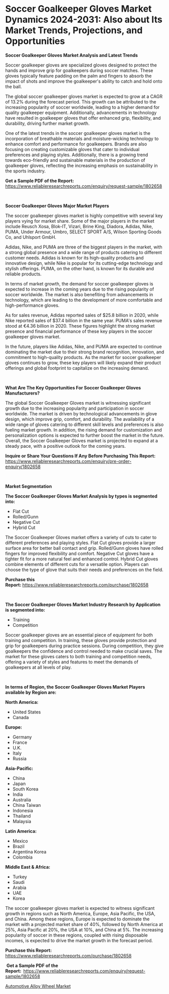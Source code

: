 <p><h1>Soccer Goalkeeper Gloves Market Dynamics 2024-2031: Also about Its Market Trends, Projections, and Opportunities</h1></p><p><strong>Soccer Goalkeeper Gloves Market Analysis and Latest Trends</strong></p>
<p><p>Soccer goalkeeper gloves are specialized gloves designed to protect the hands and improve grip for goalkeepers during soccer matches. These gloves typically feature padding on the palm and fingers to absorb the impact of shots and improve the goalkeeper's ability to catch and hold onto the ball.</p><p>The global soccer goalkeeper gloves market is expected to grow at a CAGR of 13.2% during the forecast period. This growth can be attributed to the increasing popularity of soccer worldwide, leading to a higher demand for quality goalkeeper equipment. Additionally, advancements in technology have resulted in goalkeeper gloves that offer enhanced grip, flexibility, and durability, driving further market growth.</p><p>One of the latest trends in the soccer goalkeeper gloves market is the incorporation of breathable materials and moisture-wicking technology to enhance comfort and performance for goalkeepers. Brands are also focusing on creating customizable gloves that cater to individual preferences and playing styles. Additionally, there is a growing trend towards eco-friendly and sustainable materials in the production of goalkeeper gloves, reflecting the increasing emphasis on sustainability in the sports industry.</p></p>
<p><strong>Get a Sample PDF of the Report:&nbsp;</strong> <a href="https://www.reliableresearchreports.com/enquiry/request-sample/1802658">https://www.reliableresearchreports.com/enquiry/request-sample/1802658</a></p>
<p>&nbsp;</p>
<p><strong>Soccer Goalkeeper Gloves Major Market Players</strong></p>
<p><p>The soccer goalkeeper gloves market is highly competitive with several key players vying for market share. Some of the major players in the market include Reusch Xosa, Blok-IT, Vizari, Brine King, Diadora, Adidas, Nike, PUMA, Under Armour, Umbro, SELECT SPORT A/S, Wilson Sporting Goods Co, and Uhlsport GmbH.</p><p>Adidas, Nike, and PUMA are three of the biggest players in the market, with a strong global presence and a wide range of products catering to different customer needs. Adidas is known for its high-quality products and innovative design, while Nike is popular for its cutting-edge technology and stylish offerings. PUMA, on the other hand, is known for its durable and reliable products.</p><p>In terms of market growth, the demand for soccer goalkeeper gloves is expected to increase in the coming years due to the rising popularity of soccer worldwide. The market is also benefiting from advancements in technology, which are leading to the development of more comfortable and high-performance gloves.</p><p>As for sales revenue, Adidas reported sales of $25.8 billion in 2020, while Nike reported sales of $37.4 billion in the same year. PUMA's sales revenue stood at €4.36 billion in 2020. These figures highlight the strong market presence and financial performance of these key players in the soccer goalkeeper gloves market.</p><p>In the future, players like Adidas, Nike, and PUMA are expected to continue dominating the market due to their strong brand recognition, innovation, and commitment to high-quality products. As the market for soccer goalkeeper gloves continues to grow, these key players will likely expand their product offerings and global footprint to capitalize on the increasing demand.</p></p>
<p>&nbsp;</p>
<p><strong>What Are The Key Opportunities For Soccer Goalkeeper Gloves Manufacturers?</strong></p>
<p><p>The global Soccer Goalkeeper Gloves market is witnessing significant growth due to the increasing popularity and participation in soccer worldwide. The market is driven by technological advancements in glove design, which improve grip, comfort, and durability. The availability of a wide range of gloves catering to different skill levels and preferences is also fueling market growth. In addition, the rising demand for customization and personalization options is expected to further boost the market in the future. Overall, the Soccer Goalkeeper Gloves market is projected to expand at a steady pace, with a positive outlook for the coming years.</p></p>
<p><strong>Inquire or Share Your Questions If Any Before Purchasing This Report:</strong> <a href="https://www.reliableresearchreports.com/enquiry/pre-order-enquiry/1802658">https://www.reliableresearchreports.com/enquiry/pre-order-enquiry/1802658</a></p>
<p>&nbsp;</p>
<p><strong>Market Segmentation</strong></p>
<p><strong>The Soccer Goalkeeper Gloves Market Analysis by types is segmented into:</strong></p>
<p><ul><li>Flat Cut</li><li>Rolled/Gunn</li><li>Negative Cut</li><li>Hybrid Cut</li></ul></p>
<p><p>The Soccer Goalkeeper Gloves market offers a variety of cuts to cater to different preferences and playing styles. Flat Cut gloves provide a larger surface area for better ball contact and grip. Rolled/Gunn gloves have rolled fingers for improved flexibility and comfort. Negative Cut gloves have a tighter fit for a more natural feel and enhanced control. Hybrid Cut gloves combine elements of different cuts for a versatile option. Players can choose the type of glove that suits their needs and preferences on the field.</p></p>
<p><strong>Purchase this Report:&nbsp;</strong><a href="https://www.reliableresearchreports.com/purchase/1802658">https://www.reliableresearchreports.com/purchase/1802658</a></p>
<p>&nbsp;</p>
<p><strong>The Soccer Goalkeeper Gloves Market Industry Research by Application is segmented into:</strong></p>
<p><ul><li>Training</li><li>Competition</li></ul></p>
<p><p>Soccer goalkeeper gloves are an essential piece of equipment for both training and competition. In training, these gloves provide protection and grip for goalkeepers during practice sessions. During competition, they give goalkeepers the confidence and control needed to make crucial saves. The market for these gloves caters to both training and competition needs, offering a variety of styles and features to meet the demands of goalkeepers at all levels of play.</p></p>
<p>&nbsp;</p>
<p><strong>In terms of Region, the Soccer Goalkeeper Gloves Market Players available by Region are:</strong></p>
<p>
    <p> <strong> North America: </strong>
        <ul>
            <li>United States</li>
            <li>Canada</li>
        </ul>
        </p> 
    <p> <strong> Europe: </strong>
        <ul>
            <li>Germany</li>
            <li>France</li>
            <li>U.K.</li>
            <li>Italy</li>
            <li>Russia</li>
        </ul>
        </p> 
    <p> <strong> Asia-Pacific: </strong>
        <ul>
            <li>China</li>
            <li>Japan</li>
            <li>South Korea</li>
            <li>India</li>
            <li>Australia</li>
            <li>China Taiwan</li>
            <li>Indonesia</li>
            <li>Thailand</li>
            <li>Malaysia</li>
        </ul>
        </p> 
    <p> <strong> Latin America: </strong>
        <ul>
            <li>Mexico</li>
            <li>Brazil</li>
            <li>Argentina Korea</li>
            <li>Colombia</li>
        </ul>
        </p> 
    <p> <strong> Middle East & Africa: </strong>
        <ul>
            <li>Turkey</li>
            <li>Saudi</li>
            <li>Arabia</li>
            <li>UAE</li>
            <li>Korea</li>
        </ul>
    </p>
    </p>
<p><p>The soccer goalkeeper gloves market is expected to witness significant growth in regions such as North America, Europe, Asia Pacific, the USA, and China. Among these regions, Europe is expected to dominate the market with a projected market share of 40%, followed by North America at 25%, Asia Pacific at 20%, the USA at 10%, and China at 5%. The increasing popularity of soccer in these regions, coupled with rising disposable incomes, is expected to drive the market growth in the forecast period.</p></p>
<p><strong>Purchase this Report: </strong><a href="https://www.reliableresearchreports.com/purchase/1802658">https://www.reliableresearchreports.com/purchase/1802658</a></p>
<p>&nbsp;<strong>Get a Sample PDF of the Report:&nbsp;&nbsp;</strong><a href="https://www.reliableresearchreports.com/enquiry/request-sample/1802658">https://www.reliableresearchreports.com/enquiry/request-sample/1802658</a></p>
<p><strong></strong></p>
<p><p><a href="https://carnation-joke-41f.notion.site/Automotive-Alloy-Wheel-Market-Size-Growth-and-Forecast-from-2024-2031-18a09d1dd55d4c42a2a4cf4902624ffb">Automotive Alloy Wheel Market</a></p></p>